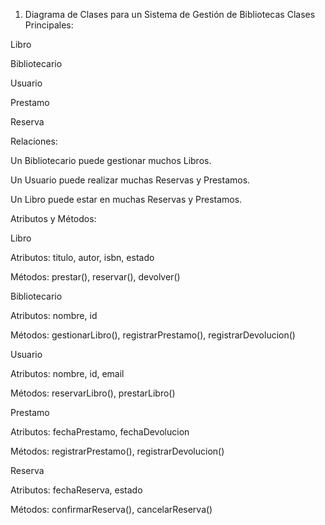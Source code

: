 1. Diagrama de Clases para un Sistema de Gestión de Bibliotecas
Clases Principales:

Libro

Bibliotecario

Usuario

Prestamo

Reserva

Relaciones:

Un Bibliotecario puede gestionar muchos Libros.

Un Usuario puede realizar muchas Reservas y Prestamos.

Un Libro puede estar en muchas Reservas y Prestamos.

Atributos y Métodos:

Libro

Atributos: titulo, autor, isbn, estado

Métodos: prestar(), reservar(), devolver()

Bibliotecario

Atributos: nombre, id

Métodos: gestionarLibro(), registrarPrestamo(), registrarDevolucion()

Usuario

Atributos: nombre, id, email

Métodos: reservarLibro(), prestarLibro()

Prestamo

Atributos: fechaPrestamo, fechaDevolucion

Métodos: registrarPrestamo(), registrarDevolucion()

Reserva

Atributos: fechaReserva, estado

Métodos: confirmarReserva(), cancelarReserva()